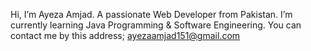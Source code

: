  Hi, I’m Ayeza Amjad.
 A passionate Web Developer from Pakistan.
 I’m currently learning Java Programming & Software Engineering.
 You can contact me by this address; ayezaamjad151@gmail.com 

<!---
AYEZAAMJAD151/AYEZAAMJAD151 is a ✨ special ✨ repository because its `README.md` (this file) appears on your GitHub profile.
You can click the Preview link to take a look at your changes.
--->
